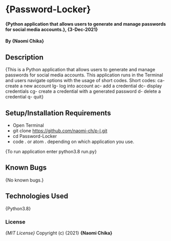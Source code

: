 # {Password-Locker}
#### {Python application that allows users to generate and manage passwords for social media accounts.}, {3-Dec-2021}
#### By **{Naomi Chika}**
## Description
{This is a Python application that allows users to generate and manage passwords for social media accounts. This application runs in the Terminal and users navigate options with the usage of short codes.
Short codes:
ca- create a new account
lg- log into account
ac- add a credential
dc- display credentials
cg- create a credential with a generated password
d- delete a credential
q- quit}
## Setup/Installation Requirements
* Open Terminal
* git clone https://github.com/naomi-ch/p-l.git
* cd Password-Locker
* code . or atom . depending on which application you use. 

{To run application enter python3.8 run.py}
## Known Bugs
{No known bugs.}
## Technologies Used
{Python3.8}

### License
*{MIT License}*
Copyright (c) {2021} **{Naomi Chika}**
